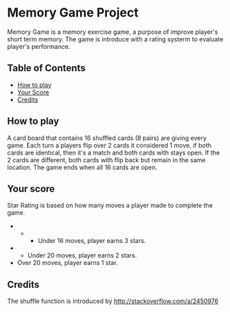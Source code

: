 # Memory Game Project

Memory Game is a memory exercise game, a purpose of improve player's short term memory. The game is introduce with a rating systerm to evaluate player's performance.

## Table of Contents

* [How to play](#how-to-play)
* [Your Score](#your-score)
* [Credits](#credits)


## How to play

A card board that contains 16 shuffled cards (8 pairs) are giving every game. Each turn a players flip over 2 cards it considered 1 move, if both cards are identical, then it's a match and both cards with stays open. If the 2 cards are different, both cards with flip back but remain in the same location. The game ends when all 16 cards are open.

## Your score

Star Rating is based on how many moves a player made to complete the game.

* * * Under 16 moves, player earns 3 stars.
* * Under 20 moves, player earns 2 stars.
* Over 20 moves, player earns 1 star.

## Credits

The shuffle function is introduced by http://stackoverflow.com/a/2450976

